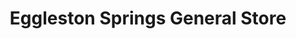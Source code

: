 ---
title: "Eggleston Springs General Store"
url: /pembroke/eggleston-springs-general-store/
shop: Lebensmittel
---